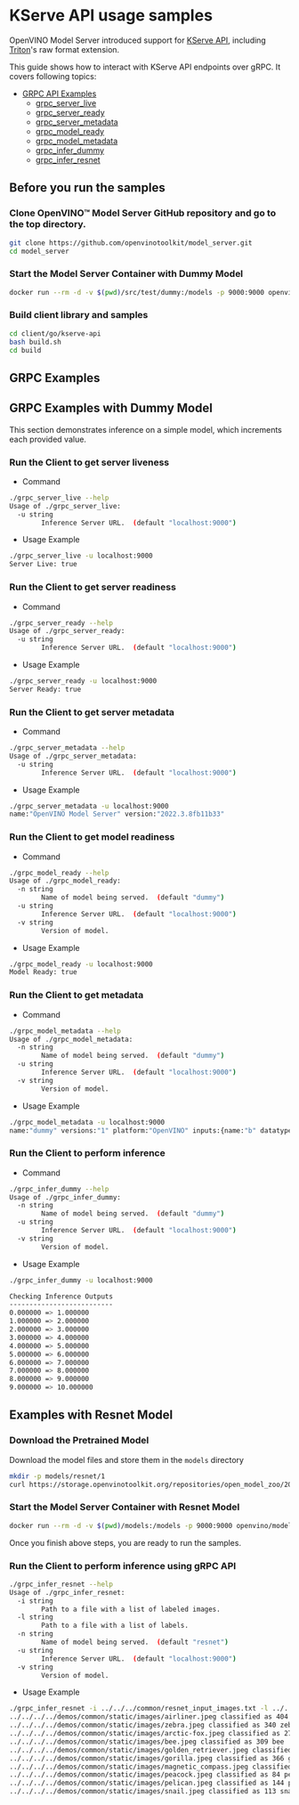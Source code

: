 # KServe API usage samples

OpenVINO Model Server introduced support for [KServe API](https://github.com/kserve/kserve/tree/master/docs/predict-api/v2), including [Triton](https://github.com/triton-inference-server)'s raw format extension.

This guide shows how to interact with KServe API endpoints over gRPC. It covers following topics:
- [GRPC API Examples](#grpc-examples)
  - [grpc_server_live](#run-the-client-to-get-server-liveness)
  - [grpc_server_ready](#run-the-client-to-get-server-readiness)
  - [grpc_server_metadata](#run-the-client-to-get-server-metadata)
  - [grpc_model_ready](#run-the-client-to-get-model-readiness)
  - [grpc_model_metadata](#run-the-client-to-get-metadata)
  - [grpc_infer_dummy](#run-the-client-to-perform-inference)
  - [grpc_infer_resnet](#examples-with-resnet-model)

## Before you run the samples

### Clone OpenVINO&trade; Model Server GitHub repository and go to the top directory.
```Bash
git clone https://github.com/openvinotoolkit/model_server.git
cd model_server
```

### Start the Model Server Container with Dummy Model
```Bash
docker run --rm -d -v $(pwd)/src/test/dummy:/models -p 9000:9000 openvino/model_server:latest --model_name dummy --model_path /models --port 9000
```

### Build client library and samples
```Bash
cd client/go/kserve-api
bash build.sh
cd build
```

## GRPC Examples

## GRPC Examples with Dummy Model

This section demonstrates inference on a simple model, which increments each provided value.

### Run the Client to get server liveness

- Command

```Bash
./grpc_server_live --help
Usage of ./grpc_server_live:
  -u string
        Inference Server URL.  (default "localhost:9000")
```

- Usage Example

```Bash
./grpc_server_live -u localhost:9000
Server Live: true
```

### Run the Client to get server readiness

- Command

```Bash
./grpc_server_ready --help
Usage of ./grpc_server_ready:
  -u string
        Inference Server URL.  (default "localhost:9000")
```

- Usage Example

```Bash
./grpc_server_ready -u localhost:9000
Server Ready: true
```

### Run the Client to get server metadata

- Command

```Bash
./grpc_server_metadata --help
Usage of ./grpc_server_metadata:
  -u string
        Inference Server URL.  (default "localhost:9000")
```

- Usage Example

```Bash
./grpc_server_metadata -u localhost:9000
name:"OpenVINO Model Server" version:"2022.3.8fb11b33"
```

### Run the Client to get model readiness

- Command

```Bash
./grpc_model_ready --help
Usage of ./grpc_model_ready:
  -n string
        Name of model being served.  (default "dummy")
  -u string
        Inference Server URL.  (default "localhost:9000")
  -v string
        Version of model.
```

- Usage Example

```Bash
./grpc_model_ready -u localhost:9000
Model Ready: true
```

### Run the Client to get metadata

- Command

```Bash
./grpc_model_metadata --help
Usage of ./grpc_model_metadata:
  -n string
        Name of model being served.  (default "dummy")
  -u string
        Inference Server URL.  (default "localhost:9000")
  -v string
        Version of model.
```

- Usage Example

```Bash
./grpc_model_metadata -u localhost:9000
name:"dummy" versions:"1" platform:"OpenVINO" inputs:{name:"b" datatype:"FP32" shape:1 shape:10} outputs:{name:"a" datatype:"FP32" shape:1 shape:10}
```

### Run the Client to perform inference

- Command

```Bash
./grpc_infer_dummy --help
Usage of ./grpc_infer_dummy:
  -n string
        Name of model being served.  (default "dummy")
  -u string
        Inference Server URL.  (default "localhost:9000")
  -v string
        Version of model.
```

- Usage Example

```Bash
./grpc_infer_dummy -u localhost:9000

Checking Inference Outputs
--------------------------
0.000000 => 1.000000
1.000000 => 2.000000
2.000000 => 3.000000
3.000000 => 4.000000
4.000000 => 5.000000
5.000000 => 6.000000
6.000000 => 7.000000
7.000000 => 8.000000
8.000000 => 9.000000
9.000000 => 10.000000
```

## Examples with Resnet Model

### Download the Pretrained Model
Download the model files and store them in the `models` directory
```Bash
mkdir -p models/resnet/1
curl https://storage.openvinotoolkit.org/repositories/open_model_zoo/2022.1/models_bin/2/resnet50-binary-0001/FP32-INT1/resnet50-binary-0001.bin https://storage.openvinotoolkit.org/repositories/open_model_zoo/2022.1/models_bin/2/resnet50-binary-0001/FP32-INT1/resnet50-binary-0001.xml -o models/resnet/1/resnet50-binary-0001.bin -o models/resnet/1/resnet50-binary-0001.xml
```

### Start the Model Server Container with Resnet Model
```Bash
docker run --rm -d -v $(pwd)/models:/models -p 9000:9000 openvino/model_server:latest --model_name resnet --model_path /models/resnet --port 9000 --layout NHWC:NCHW --plugin_config '{"PERFORMANCE_HINT":"LATENCY"}'
```

Once you finish above steps, you are ready to run the samples.

### Run the Client to perform inference using gRPC API
```Bash
./grpc_infer_resnet --help
Usage of ./grpc_infer_resnet:
  -i string
        Path to a file with a list of labeled images.
  -l string
        Path to a file with a list of labels.
  -n string
        Name of model being served.  (default "resnet")
  -u string
        Inference Server URL.  (default "localhost:9000")
  -v string
        Version of model.
```

- Usage Example

```Bash
./grpc_infer_resnet -i ../../../common/resnet_input_images.txt -l ../../../common/resnet_labels.txt -u localhost:9000
../../../../demos/common/static/images/airliner.jpeg classified as 404 airliner
../../../../demos/common/static/images/zebra.jpeg classified as 340 zebra
../../../../demos/common/static/images/arctic-fox.jpeg classified as 279 Arctic fox, white fox, Alopex lagopus
../../../../demos/common/static/images/bee.jpeg classified as 309 bee
../../../../demos/common/static/images/golden_retriever.jpeg classified as 207 golden retriever
../../../../demos/common/static/images/gorilla.jpeg classified as 366 gorilla, Gorilla gorilla
../../../../demos/common/static/images/magnetic_compass.jpeg classified as 635 magnetic compass
../../../../demos/common/static/images/peacock.jpeg classified as 84 peacock
../../../../demos/common/static/images/pelican.jpeg classified as 144 pelican
../../../../demos/common/static/images/snail.jpeg classified as 113 snail
```